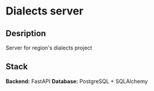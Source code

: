 # Dialects server
## Desription
Server for region's dialects project

## Stack
**Backend:** FastAPI
**Database:** PostgreSQL + SQLAlchemy
